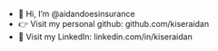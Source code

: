 - 👋 Hi, I’m @aidandoesinsurance
- :point_right: Visit my personal github: github.com/kiseraidan
- :thought_balloon: Visit my LinkedIn: linkedin.com/in/kiseraidan

<!---
aidandoesinsurance/aidandoesinsurance is a ✨ special ✨ repository because its `README.md` (this file) appears on your GitHub profile.
You can click the Preview link to take a look at your changes.
--->
